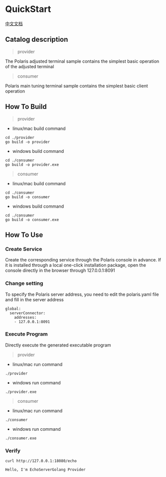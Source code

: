 # QuickStart

[中文文档](./README-zh.md)

## Catalog description

> provider

The Polaris adjusted terminal sample contains the simplest basic operation of the adjusted terminal

> consumer

Polaris main tuning terminal sample contains the simplest basic client operation

## How To Build

> provider

- linux/mac build command
```
cd ./provider
go build -o provider
```

- windows build command
```
cd ./consumer
go build -o provider.exe
```

> consumer

- linux/mac build command
```
cd ./consumer
go build -o consumer
```
- windows build command
```
cd ./consumer
go build -o consumer.exe
```

## How To Use 

### Create Service

Create the corresponding service through the Polaris console in advance. If it is installed through a local one-click installation package, open the console directly in the browser through 127.0.0.1:8091

### Change setting

To specify the Polaris server address, you need to edit the polaris.yaml file and fill in the server address

```
global:
  serverConnector:
    addresses:
    - 127.0.0.1:8091
```

### Execute Program

Directly execute the generated executable program

> provider

- linux/mac run command
```
./provider
```

- windows run command
```
./provider.exe
```

> consumer


- linux/mac run command
```
./consumer
```

- windows run command
```
./consumer.exe
```

### Verify

```
curl http://127.0.0.1:18080/echo

Hello, I'm EchoServerGolang Provider
```